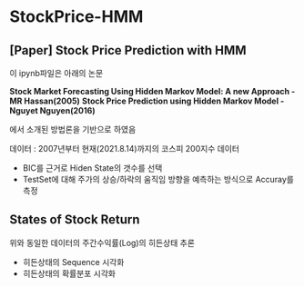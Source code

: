 # StockPrice-HMM

## [Paper] Stock Price Prediction with HMM

이 ipynb파일은 아래의 논문

**Stock Market Forecasting Using Hidden Markov Model: A new Approach - MR Hassan(2005)**
**Stock Price Prediction using Hidden Markov Model - Nguyet Nguyen(2016)**

에서 소개된 방법론을 기반으로 하였음

데이터 : 2007년부터 현재(2021.8.14)까지의 코스피 200지수 데이터
- BIC를 근거로 Hiden State의 갯수를 선택
- TestSet에 대해 주가의 상승/하락의 움직임 방향을 예측하는 방식으로 Accuray를 측정


## States of Stock Return

위와 동일한 데이터의 주간수익률(Log)의 히든상태 추론
- 히든상태의 Sequence 시각화
- 히든상태의 확률분포 시각화
